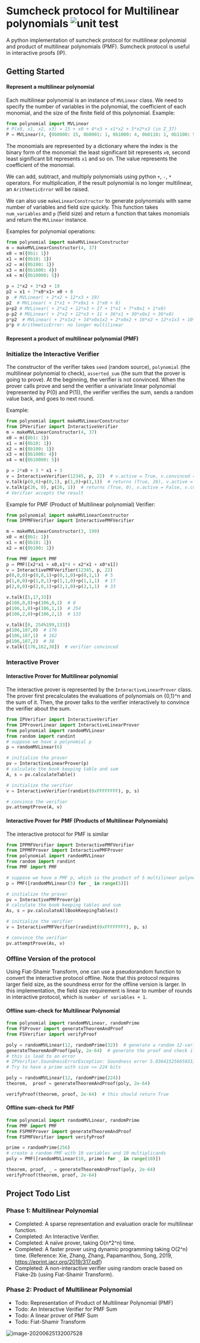 # Sumcheck protocol for Multilinear polynomials ![unit test](https://github.com/tsunrise/sumcheck_multilinear/workflows/unit%20test/badge.svg)
A python implementation of sumcheck protocol for multilinear polynomial and product of multilinear polynomials (PMF). Sumcheck protocol is useful in interactive proofs (IP). 

## Getting Started

#### Represent a multilinear polynomial

Each multilinear polynomial is an instance of `MVLinear` class. We need to specify the number of variables in the polynomial, the coefficient of each monomial, and the size of the finite field of this polynomial. Example: 

```python
from polynomial import MVLinear
# P(x0, x1, x2, x3) = 15 + x0 + 4*x3 + x1*x2 + 5*x2*x3 (in Z_37)
P = MVLinear(4, {0b0000: 15, 0b0001: 1, 0b1000: 4, 0b0110: 1, 0b1100: 5}, 37)
```

The monomials are represented by a dictionary where the index is the binary form of the monomial: the least significant bit represents `x0`, second least significant bit represents `x1` and so on. The value represents the coefficient of the monomial. 

We can add, subtract, and multiply polynomials using python `+`, `-`, `*` operators. For multiplication, if the result polynomial is no longer multilinear, an `ArithmeticError` will be raised. 

We can also use `makeLinearConstructor` to generate polynomials with same number of variables and field size quickly. This function takes `num_variables` and `p` (field size) and return a function that takes monomials and return the `MVLinear` instance. 

Examples for polynomial operations: 

```python
from polynomial import makeMVLinearConstructor
m = makeMVLinearConstructor(4, 37)
x0 = m({0b1: 1})
x1 = m({0b10: 1})
x2 = m({0b100: 1})
x3 = m({0b1000: 4})
x4 = m({0b10000: 5})

p = 2*x2 + 3*x3 + 19
p2 = x1 + 7*x0*x1+ x0 + 8
p  # MVLinear( + 2*x2 + 12*x3 + 19)
p2  # MVLinear( + 1*x1 + 7*x0x1 + 1*x0 + 8)
p+p2 # MVLinear( + 2*x2 + 12*x3 + 27 + 1*x1 + 7*x0x1 + 1*x0)
p-p2 # MVLinear( + 2*x2 + 12*x3 + 11 + 36*x1 + 30*x0x1 + 36*x0)
p*p2  # MVLinear( + 2*x1x2 + 14*x0x1x2 + 2*x0x2 + 16*x2 + 12*x1x3 + 10*x0x1x3 + 12*x0x3 + 22*x3 + 19*x1 + 22*x0x1 + 19*x0 + 4)
p*p # ArithmeticError: no longer multilinear
```

#### Represent a product of multilinear polynomial (PMF)



### Initialize the Interactive Verifier

The constructor of the verifier takes `seed` (random source), `polynomial` (the multilinear polynomial to check), `asserted_sum` (the sum that the prover is going to prove). At the beginning, the verifier is not convinced. When the prover calls prove and send the verifier a univariate linear polynomial (represented by P(0) and P(1)), the verifier verifies the sum, sends a random value back, and goes to next round. 

Example: 

```python
from polynomial import makeMVLinearConstructor
from IPVerifier import InteractiveVerifier
m = makeMVLinearConstructor(4, 37)
x0 = m({0b1: 1})
x1 = m({0b10: 1})
x2 = m({0b100: 1})
x3 = m({0b1000: 4})
x4 = m({0b10000: 5})

p = 2*x0 + 3 * x1 + 3
v = InteractiveVerifier(12345, p, 22)  # v.active = True, v.convinced = False
v.talk(p(0,0)+p(0,1), p(1,0)+p(1,1))  # returns (True, 26), v.active = True, v.convinced = False
v.talk(p(26, 0), p(26, 1))  # returns (True, 0), v.active = False, v.convinced = True
# Verifier accepts the result
```

Example for PMF (Product of Multilinear polynomial) Verifier:
```python
from polynomial import makeMVLinearConstructor
from IPPMFVerifier import InteractivePMFVerifier

m = makeMVLinearConstructor(3, 199)
x0 = m({0b1: 1})
x1 = m({0b10: 1})
x2 = m({0b100: 1})

from PMF import PMF
p = PMF([x2*x1 + x0,x1*4 + x2*x1 + x0*x1])
v = InteractivePMFVerifier(12345, p, 22) 
p(0,0,0)+p(0,0,1)+p(0,1,0)+p(0,1,1)  # 5
p(1,0,0)+p(1,0,1)+p(1,1,0)+p(1,1,1)  # 17
p(2,0,0)+p(2,0,1)+p(2,1,0)+p(2,1,1)  # 33

v.talk([5,17,33])
p(106,0,0)+p(106,0,1)  # 0
p(106,1,0)+p(106,1,1)  # 254
p(106,2,0)+p(106,2,1)  # 133

v.talk([0, 254%199,133])
p(106,187,0)  # 176
p(106,187,1)  # 162
p(106,187,2)  # 38
v.talk([176,162,38])  # verifier convinced
```

### Interactive Prover
#### Interactive Prover for Multilinear polynomial
The interactive prover is represented by the `InteractiveLinearProver` class. 
The prover first precalculates the evaluations of polynomials on {0,1}^n and the sum of it. 
Then, the prover talks to the verifier interactively to convince the verifier about the sum. 
```python
from IPVerifier import InteractiveVerifier
from IPProverLinear import InteractiveLinearProver
from polynomial import randomMVLinear
from random import randint
# suppose we have a polynomial p
p = randomMVLinear(6)

# initialize the prover
pv = InteractiveLinearProver(p)
# calculate the book keeping table and sum
A, s = pv.calculateTable()

# initialize the verifier
v = InteractiveVerifier(randint(0xFFFFFFFF), p, s)

# convince the verifier
pv.attemptProve(A, v)
```  
#### Interactive Prover for PMF (Products of Multilinear Polynomials)
The interactive protocol for PMF is similar
```python
from IPPMFVerifier import InteractivePMFVerifier
from IPPMFProver import InteractivePMFProver
from polynomial import randomMVLinear
from random import randint
from PMF import PMF

# suppose we have a PMF p, which is the product of 5 multilinear polynomials with 5 variables
p = PMF([randomMVLinear(5) for _ in range(5)])

# initialize the prover
pv = InteractivePMFProver(p)
# calculate the book keeping tables and sum
As, s = pv.calculateAllBookKeepingTables()

# initialize the verifier
v = InteractivePMFVerifier(randint(0xFFFFFFFF), p, s)

# convince the verifier
pv.attemptProve(As, v)
```

### Offline Version of the protocol
Using Fiat-Shamir Transform, one can use a pseudorandom function to convert the interactive protocol offline. 
Note that this protocol requires larger field size, as the soundness error for the offline version is larger. 
In this implementation, the field size requirement is linear to number of rounds in interactive protocol, which is `number of variables + 1`.
#### Offline sum-check for Multilinear Polynomial
```python
from polynomial import randomMVLinear, randomPrime
from FSProver import generateTheoremAndProof
from FSVerifier import verifyProof

poly = randomMVLinear(12, randomPrime(32))  # generate a random 12-variable with 32-bit field size
generateTheoremAndProof(poly, 2e-64)  # generate the proof and check if soundness error requirement is met
# this is lead to an error
# IPVerifier.SoundnessErrorException: Soundness error 5.036415256650313e-08 exceeds maximum allowed soundness error 1.6666666666666665e-65
# Try to have a prime with size >= 224 bits

poly = randomMVLinear(12, randomPrime(224))
theorem,  proof = generateTheoremAndProof(poly, 2e-64)

verifyProof(theorem, proof, 2e-64)  # this should return True
``` 
#### Offline sum-check for PMF
```python
from polynomial import randomMVLinear, randomPrime
from PMF import PMF
from FSPMFProver import generateTheoremAndProof
from FSPMFVerifier import verifyProof

prime = randomPrime(256)
# create a random PMF with 10 variables and 10 multiplicands
poly = PMF([randomMVLinear(10, prime) for _ in range(10)])

theorem, proof, _ = generateTheoremAndProof(poly, 2e-64)
verifyProof(theorem, proof, 2e-64)
```

## Project Todo List
### Phase 1: Multilinear Polynomial
- Completed: A sparse representation and evaluation oracle for multilinear function. 
- Completed: An Interactive Verifier. 
- Completed: A naïve prover, taking O(n*2^n) time. 
- Completed: A faster prover using dynamic programming taking O(2^n) time. (Reference: Xie, Zhang, Zhang, Papamanthou, Song, 2019, https://eprint.iacr.org/2019/317.pdf)
- Completed: A non-interactive verifier using random oracle based on Flake-2b (using Fiat-Shamir Transform). 

### Phase 2: Product of Multilinear Polynomial
- Todo: Representation of Product of Multilinear Polynomial (PMF)
- Todo: An Interactive Verifier for PMF Sum
- Todo: A linear prover of PMF Sum
- Todo: Fiat-Shamir Transform


![image-20200625132007528](assets/image-20200625132007528.png)
